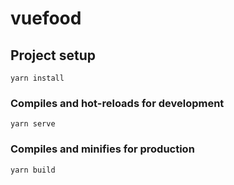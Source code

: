 # vuefood

## Project setup
```
yarn install
```

### Compiles and hot-reloads for development
```
yarn serve
```

### Compiles and minifies for production
```
yarn build
```
